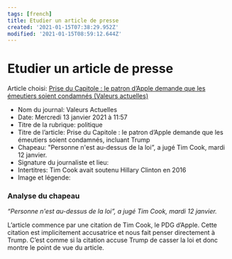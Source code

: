 ```yaml
---
tags: [french]
title: Etudier un article de presse
created: '2021-01-15T07:38:29.952Z'
modified: '2021-01-15T08:59:12.644Z'
---
```


# Etudier un article de presse 


Article choisi: 
[Prise du Capitole : le patron d’Apple demande que les émeutiers soient condamnés (Valeurs actuelles)](https://web.archive.org/web/20210115074233/https://www.valeursactuelles.com/societe/prise-du-capitole-le-patron-dapple-demande-que-les-emeutiers-soient-condamnes-incluant-trump-127415)


* Nom du journal: Valeurs Actuelles
* Date: Mercredi 13 janvier 2021 à 11:57
* Titre de la rubrique: politique
* Titre de l’article: Prise du Capitole : le patron d’Apple demande que les émeutiers soient condamnés, incluant Trump
* Chapeau: "Personne n'est au-dessus de la loi”, a jugé Tim Cook, mardi 12 janvier.
* Signature du journaliste et lieu: 
* Intertitres: Tim Cook avait soutenu Hillary Clinton en 2016
* Image et légende: 



### Analyse du chapeau

*“Personne n'est au-dessus de la loi”, a jugé Tim Cook, mardi 12 janvier.*

L’article commence par une citation de Tim Cook, le PDG d’Apple. Cette citation est implicitement accusatrice et nous fait penser directement à Trump. C’est comme si la citation accuse Trump de casser la loi et donc montre le point de vue du article.
 



